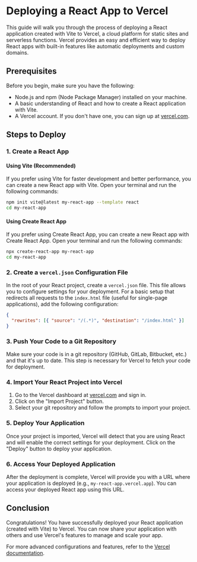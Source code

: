 # Deploying a React App to Vercel

This guide will walk you through the process of deploying a React application created with Vite to Vercel, a cloud platform for static sites and serverless functions. Vercel provides an easy and efficient way to deploy React apps with built-in features like automatic deployments and custom domains.

## Prerequisites

Before you begin, make sure you have the following:

- Node.js and npm (Node Package Manager) installed on your machine.
- A basic understanding of React and how to create a React application with Vite.
- A Vercel account. If you don't have one, you can sign up at [vercel.com](https://vercel.com).

## Steps to Deploy

### 1. Create a React App

#### Using Vite (Recommended)

If you prefer using Vite for faster development and better performance, you can create a new React app with Vite. Open your terminal and run the following commands:

```bash
npm init vite@latest my-react-app --template react
cd my-react-app
```

#### Using Create React App

If you prefer using Create React App, you can create a new React app with Create React App. Open your terminal and run the following commands:

```bash
npx create-react-app my-react-app
cd my-react-app
```

### 2. Create a `vercel.json` Configuration File

In the root of your React project, create a `vercel.json` file. This file allows you to configure settings for your deployment. For a basic setup that redirects all requests to the `index.html` file (useful for single-page applications), add the following configuration:

```json
{
  "rewrites": [{ "source": "/(.*)", "destination": "/index.html" }]
}
```

### 3. Push Your Code to a Git Repository

Make sure your code is in a git repository (GitHub, GitLab, Bitbucket, etc.) and that it's up to date. This step is necessary for Vercel to fetch your code for deployment.

### 4. Import Your React Project into Vercel

1. Go to the Vercel dashboard at [vercel.com](https://vercel.com) and sign in.
2. Click on the "Import Project" button.
3. Select your git repository and follow the prompts to import your project.

### 5. Deploy Your Application

Once your project is imported, Vercel will detect that you are using React and will enable the correct settings for your deployment. Click on the "Deploy" button to deploy your application.

### 6. Access Your Deployed Application

After the deployment is complete, Vercel will provide you with a URL where your application is deployed (e.g., `my-react-app.vercel.app`). You can access your deployed React app using this URL.

## Conclusion

Congratulations! You have successfully deployed your React application (created with Vite) to Vercel. You can now share your application with others and use Vercel's features to manage and scale your app.

For more advanced configurations and features, refer to the [Vercel documentation](https://vercel.com/docs).
